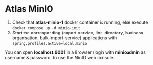 # Atlas MinIO

1. Check that __atlas-minio-1__ docker container is running, else execute `docker compose up -d minio-init`
2. Start the corresponding (export-service, line-directory, business-organisation, bulk-import-service) applications with
`spring.profiles.active=local,minio`

You can open __localhost:9001__ in a Browser (login with __minioadmin__ as username &
password) to use the MinIO web console.